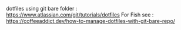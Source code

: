 dotfiles using git bare folder : https://www.atlassian.com/git/tutorials/dotfiles
For Fish see : https://coffeeaddict.dev/how-to-manage-dotfiles-with-git-bare-repo/ 
